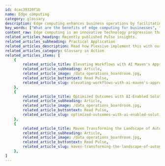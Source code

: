 ```yaml
---
id: 4cac39320f1b
name: Edge computing
category: glossary
description: Edge computing enhances business operations by facilitating rapid, on-site data analysis and action, reducing response times and transmission costs while ensuring compliance with data residency laws.
key_words: ["What are the benefits of edge computing for businesses", "How does edge computing improve real-time data analysis", "Can edge computing reduce data transmission costs", "What is the role of edge devices in edge computing", "How does edge computing support autonomous vehicle technology", "What advantages does edge computing offer for remote field equipment management", "How can edge computing assist with robotic surgical operations", "What is the importance of edge analytics in legal data compliance", "Why is edge computing crucial for immediate insight-driven actions", "How does Maven Technologies integrate edge computing for customer value."]
content_raw: Edge computing is an innovative technology progression that places computing resources near the data origination point enabling swift analysis and immediate insight-driven actions for businesses. It typically involves the use of edge devices that acts as a bridge between external networks and internal corporate networks. These devices can execute real-time data analysis and facilitate seamless data sharing with diverse systems through protocol translation. The business merits of edge computing are manifold and significant. The foremost advantage is the quickened response time and cost-efficient data transmission facilitated by analysing data at its source rather than dispatching it to the cloud for processing. This swift response mechanism is vital for applications where timing is key such as operating driverless vehicles, managing remote field equipment, and controlling robotic surgical arms. Edge analytics also plays a crucial role in adhering to legal mandates which require data to be stored within the same jurisdiction of its generation. As Maven Technologies, our team of adept professionals possess a profound understanding of edge computing and its benefits. We adopt and integrate this avant-garde technology in your business operations to unlock productivity and scale. Our goal is to help you experience the significant business benefits of top-tier technologies like edge computing, implemented with professionalism and expertise. Join us on a journey to exploit the capacities of modern technology and propel your business towards uncharted dimensions of productivity and efficiency.
related_articles_heading: Recently published Pulse insights.
related_articles_subheading: Practical Application
related_articles_description: Read how Plexsive implement this with our clients.
related_articles_category: Glossary in Action
related_articles_items: [
	{
		related_article_title: Elevating Workflows with AI Maven's Approach,
		related_article_subheading: Article,
		related_article_image: /data_operations_boardroom.jpg,
		related_article_buttontext: Read Pulse,
		related_article_slug: elevating-workflows-with-ai-maven's-approach
	},
	{
		related_article_title: Optimized Outcomes with AI-Enabled Solutions,
		related_article_subheading: Article,
		related_article_image: /data_operations_boardroom.jpg,
		related_article_buttontext: Read Pulse,
		related_article_slug: optimized-outcomes-with-ai-enabled-solutions
	},
	{
		related_article_title: Maven Transforming the Landscape of Autonomous Vehicles,
		related_article_subheading: Article,
		related_article_image: /data_operations_boardroom.jpg,
		related_article_buttontext: Read Pulse,
		related_article_slug: maven-transforming-the-landscape-of-autonomous-vehicles
	},
]
---
```

